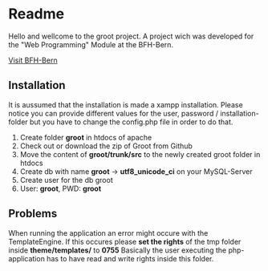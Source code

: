# Readme
Hello and wellcome to the groot project.
A project wich was developed for the "Web Programming" Module at the BFH-Bern.

[Visit BFH-Bern](http://http://www.ti.bfh.ch/)

## Installation
It is aussumed that the installation is made a xampp installation.
Please notice you can provide different values for the user, password / installation-folder but you have to change the config.php file in order to do that.
1. Create folder **groot** in htdocs of apache
2. Check out or download the zip of Groot from Github
  1. Move the content of **groot/trunk/src** to the newly created groot folder in htdocs
3. Create db with name **groot** -> **utf8_unicode_ci** on your MySQL-Server
4. Create user for the db groot
  1. User: **groot**, PWD: **groot**

## Problems
When running the application an error might occure with the TemplateEngine.
If this occures please **set the rights** of the tmp folder inside **theme/templates/** to **0755**
Basically the user executing the php-application has to have read and write rights inside this folder.

